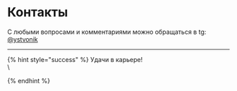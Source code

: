 # Контакты

С любыми вопросами и комментариями можно обращаться в tg: [@ystvonik](https://t.me/ystvonik)

***

{% hint style="success" %}
Удачи в карьере!\
\

{% endhint %}



